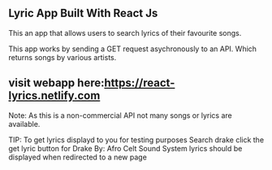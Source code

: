 ## Lyric App Built With React Js


This an app that allows users to search lyrics of their favourite songs.

This app works by sending a GET request asychronously to an API. Which returns songs by various artists.


## visit webapp here:https://react-lyrics.netlify.com


Note: As this is a non-commercial API not many songs or lyrics are available.

TIP: To get lyrics displayd to you for testing purposes
      Search drake
      click the get lyric button for Drake By: Afro Celt Sound System
      lyrics should be displayed when redirected to a new page
